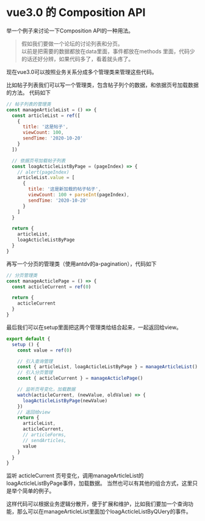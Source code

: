 # vue3.0 的 Composition API

举一个例子来讨论一下Composition API的一种用法。

> 假如我们要做一个论坛的讨论列表和分页。  
以前是把需要的数据都放在data里面，事件都放在methods 里面，代码少的话还好分辨，如果代码多了，看着就头疼了。

现在vue3.0可以按照业务关系分成多个管理类来管理这些代码。

比如帖子列表我们可以写一个管理类，包含帖子列个的数据，和依据页号加载数据的方法。
代码如下

```js
// 帖子列表的管理类
const manageArticleList = () => {
  const articleList = ref([
    {
      title: '这是帖子',
      viewCount: 100,
      sendTime: '2020-10-20'
    }
  ])

  // 依据页号加载帖子列表
  const loagActicleListByPage = (pageIndex) => {
    // alert(pageIndex)
    articleList.value = [
      {
        title: '这是新加载的帖子帖子',
        viewCount: 100 + parseInt(pageIndex),
        sendTime: '2020-10-20'
      }
    ]
  }

  return {
    articleList,
    loagActicleListByPage
  }
}
```

再写一个分页的管理类（使用antdv的a-pagination），代码如下

```js
// 分页管理类
const manageActiclePage = () => {
  const acticleCurrent = ref(0)

  return {
    acticleCurrent
  }
}
```

最后我们可以在setup里面把这两个管理类给结合起来，一起返回给view。
```js
export default {
  setup () {
    const value = ref(0)

    // 引入查询管理
    const { articleList, loagActicleListByPage } = manageArticleList()
    // 引入分页管理
    const { acticleCurrent } = manageActiclePage()

    // 监听页号变化，加载数据
    watch(acticleCurrent, (newValue, oldValue) => {
      loagActicleListByPage(newValue)
    })
    // 返回给view
    return {
      articleList,
      acticleCurrent,
      // articleForms,
      // sendArticles,
      value
    }
  }
}
```
监听 acticleCurrent 页号变化，调用manageArticleList的loagActicleListByPage事件，加载数据。
当然也可以有其他的组合方式，这里只是举个简单的例子。

这样代码可以根据业务逻辑分散开，便于扩展和维护，比如我们要加一个查询功能，那么可以在manageArticleList里面加个loagActicleListByQUery的事件。


